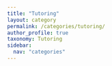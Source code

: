 ```yaml
---
title: "Tutoring"
layout: category
permalink: /categories/tutoring/
author_profile: true
taxonomy: Tutoring
sidebar:
  nav: "categories"
---
```

